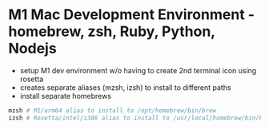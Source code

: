 # M1 Mac Development Environment - homebrew, zsh, Ruby, Python, Nodejs
- setup M1 dev environment w/o having to create 2nd terminal icon using rosetta
- creates separate aliases (mzsh, izsh) to install to different paths
- install separate homebrews


```sh
mzsh # M1/arm64 alias to install to /opt/homebrew/bin/brew
izsh # Rosetta/intel/i386 alias to install to /usr/local/homebrew/bin/brew
```